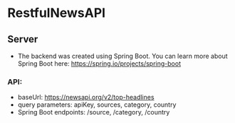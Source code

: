 # RestfulNewsAPI
## Server
- The backend was created using Spring Boot. You can learn more about Spring Boot here: https://spring.io/projects/spring-boot

### API: 
- baseUrl: https://newsapi.org/v2/top-headlines
- query parameters: apiKey, sources, category, country
- Spring Boot endpoints: /source, /category, /country
